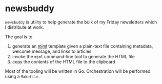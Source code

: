 # newsbuddy

`newsbuddy` is utility to help generate the bulk of my Friday newsletters which I distribute at work.

The goal is to

1. generate an [mjml](https://mjml.io/) template given a plain-text file containing metadata, welcome message, and links to articles
2. invoke the `mjml` command-line tool to generate the HTML file
3. copy the contents of the HTML file to the clipboard

Most of the tooling will be written in Go. Orchestration will be performed using a `Makefile`.

